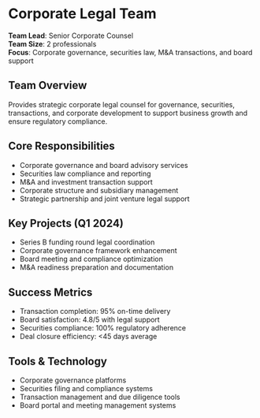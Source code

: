 # Corporate Legal Team

**Team Lead**: Senior Corporate Counsel  
**Team Size**: 2 professionals  
**Focus**: Corporate governance, securities law, M&A transactions, and board support  

## Team Overview
Provides strategic corporate legal counsel for governance, securities, transactions, and corporate development to support business growth and ensure regulatory compliance.

## Core Responsibilities
- Corporate governance and board advisory services
- Securities law compliance and reporting
- M&A and investment transaction support
- Corporate structure and subsidiary management
- Strategic partnership and joint venture legal support

## Key Projects (Q1 2024)
- Series B funding round legal coordination
- Corporate governance framework enhancement
- Board meeting and compliance optimization
- M&A readiness preparation and documentation

## Success Metrics
- Transaction completion: 95% on-time delivery
- Board satisfaction: 4.8/5 with legal support
- Securities compliance: 100% regulatory adherence
- Deal closure efficiency: <45 days average

## Tools & Technology
- Corporate governance platforms
- Securities filing and compliance systems
- Transaction management and due diligence tools
- Board portal and meeting management systems 